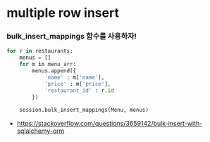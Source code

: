 # multiple row insert

### bulk_insert_mappings 함수를 사용하자!



```python
for r in restaurants:
    menus = []
    for m in menu_arr:
        menus.append({
            'name' : m['name'],
            'price' : m['price'],
            'restaurant_id' : r.id
        })
        
    session.bulk_insert_mappings(Menu, menus)
```



- https://stackoverflow.com/questions/3659142/bulk-insert-with-sqlalchemy-orm
